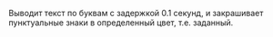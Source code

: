 Выводит текст по буквам с задержкой 0.1 секунд, и закрашивает пунктуальные знаки в определенный цвет, т.е. заданный.
